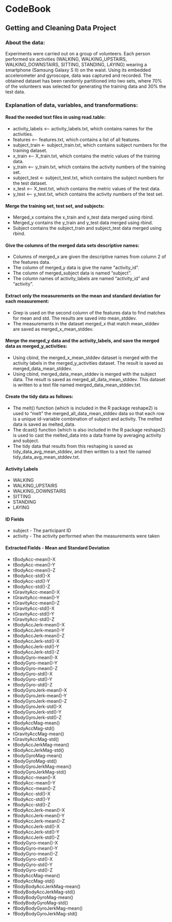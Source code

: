 # CodeBook
## Getting and Cleaning Data Project

### About the data:
Experiments were carried out on a group of volunteers. Each person performed six activities (WALKING, WALKING_UPSTAIRS, WALKING_DOWNSTAIRS, SITTING, STANDING, LAYING) wearing a smartphone (Samsung Galaxy S II) on the waist. Using its embedded accelerometer and gyroscope, data was captured and recorded. The obtained dataset has been randomly partitioned into two sets, where 70% of the volunteers was selected for generating the training data and 30% the test data.

### Explanation of data, variables, and transformations: 

#### Read the needed text files in using read.table:
* activity_labels <— activity_labels.txt, which contains names for the activities.
* features <— features.txt, which contains a list of all features.
* subject_train <- subject_train.txt, which contains subject numbers for the training dataset.
* x_train <— X_train.txt, which contains the metric values of the training data.
* y_train <— y_train.txt, which contains the activity numbers of the training set.
* subject_test <- subject_test.txt, which contains the subject numbers for the test dataset.
* x_test <— X_test.txt, which contains the metric values of the test data.
* y_test <— y_test.txt, which contains the activity numbers of the test set.

#### Merge the training set, test set, and subjects:
* Merged_x contains the x_train and x_test data merged using rbind.
* Merged_y contains the y_train and y_test data merged using rbind.
* Subject contains the subject_train and subject_test data merged using rbind.

#### Give the columns of the merged data sets descriptive names:
* Columns of merged_x are given the descriptive names from column 2 of the features data.
* The column of merged_y data is give the name “activity_id”.
* The column of merged_subject data is named “subject”.
* The column names of activity_labels are named “activity_id” and “activity”.

#### Extract only the measurements on the mean and standard deviation for each measurement: 
* Grep is used on the second column of the features data to find matches for mean and std. The results are saved into mean_stddev.  
* The measurements in the dataset merged_x that match mean_stddev are saved as merged_x_mean_stddev.

#### Merge the merged_y data and the activity_labels, and save the merged data as merged_y_activities: 
* Using cbind, the merged_x_mean_stddev dataset is merged with the activity labels in the merged_y_activities dataset. The result is saved as merged_data_mean_stddev.  
* Using cbind, merged_data_mean_stddev is merged with the subject data. The result is saved as merged_all_data_mean_stddev.  This dataset is written to a text file named merged_data_mean_stddev.txt.

#### Create the tidy data as follows:  
* The melt() function (which is included in the R package reshape2) is used to “melt” the merged_all_data_mean_stddev data so that each row is a unique id-variable combination of subject and activity. The melted data is saved as melted_data.  
* The dcast() function (which is also included in the R package reshape2) is used to cast the melted_data into a data frame by averaging activity and subject.  
* The tidy data that results from this reshaping is saved as tidy_data_avg_mean_stddev, and then written to a text file named tidy_data_avg_mean_stddev.txt.

#### Activity Labels
* WALKING
* WALKING_UPSTAIRS
* WALKING_DOWNSTAIRS
* SITTING
* STANDING
* LAYING

#### ID Fields
* subject - The participant ID
* activity - The activity performed when the measurements were taken

#### Extracted Fields - Mean and Standard Deviation

* tBodyAcc-mean()-X
* tBodyAcc-mean()-Y
* tBodyAcc-mean()-Z
* tBodyAcc-std()-X
* tBodyAcc-std()-Y
* tBodyAcc-std()-Z
* tGravityAcc-mean()-X
* tGravityAcc-mean()-Y
* tGravityAcc-mean()-Z
* tGravityAcc-std()-X
* tGravityAcc-std()-Y
* tGravityAcc-std()-Z
* tBodyAccJerk-mean()-X
* tBodyAccJerk-mean()-Y
* tBodyAccJerk-mean()-Z
* tBodyAccJerk-std()-X
* tBodyAccJerk-std()-Y
* tBodyAccJerk-std()-Z
* tBodyGyro-mean()-X
* tBodyGyro-mean()-Y
* tBodyGyro-mean()-Z
* tBodyGyro-std()-X
* tBodyGyro-std()-Y
* tBodyGyro-std()-Z
* tBodyGyroJerk-mean()-X
* tBodyGyroJerk-mean()-Y
* tBodyGyroJerk-mean()-Z
* tBodyGyroJerk-std()-X
* tBodyGyroJerk-std()-Y
* tBodyGyroJerk-std()-Z
* tBodyAccMag-mean()
* tBodyAccMag-std()
* tGravityAccMag-mean()
* tGravityAccMag-std()
* tBodyAccJerkMag-mean()
* tBodyAccJerkMag-std()
* tBodyGyroMag-mean()
* tBodyGyroMag-std()
* tBodyGyroJerkMag-mean()
* tBodyGyroJerkMag-std()
* fBodyAcc-mean()-X
* fBodyAcc-mean()-Y
* fBodyAcc-mean()-Z
* fBodyAcc-std()-X
* fBodyAcc-std()-Y
* fBodyAcc-std()-Z
* fBodyAccJerk-mean()-X
* fBodyAccJerk-mean()-Y
* fBodyAccJerk-mean()-Z
* fBodyAccJerk-std()-X
* fBodyAccJerk-std()-Y
* fBodyAccJerk-std()-Z
* fBodyGyro-mean()-X
* fBodyGyro-mean()-Y
* fBodyGyro-mean()-Z
* fBodyGyro-std()-X
* fBodyGyro-std()-Y
* fBodyGyro-std()-Z
* fBodyAccMag-mean()
* fBodyAccMag-std()
* fBodyBodyAccJerkMag-mean()
* fBodyBodyAccJerkMag-std()
* fBodyBodyGyroMag-mean()
* fBodyBodyGyroMag-std()
* fBodyBodyGyroJerkMag-mean()
* fBodyBodyGyroJerkMag-std()




